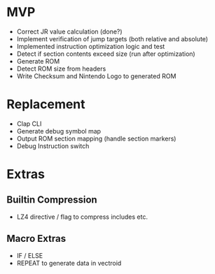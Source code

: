 # MVP

- Correct JR value calculation (done?)
- Implement verification of jump targets (both relative and absolute)
- Implemented instruction optimization logic and test
- Detect if section contents exceed size (run after optimization)
- Generate ROM
- Detect ROM size from headers
- Write Checksum and Nintendo Logo to generated ROM

# Replacement

- Clap CLI
- Generate debug symbol map
- Output ROM section mapping (handle section markers)
- Debug Instruction switch

# Extras

## Builtin Compression

- LZ4 directive / flag to compress includes etc.

## Macro Extras

- IF / ELSE 
- REPEAT to generate data in vectroid

